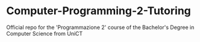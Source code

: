# Computer-Programming-2-Tutoring
Official repo for the 'Programmazione 2' course of the Bachelor's Degree in Computer Science from UniCT
